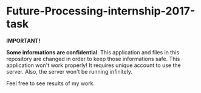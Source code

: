 # Future-Processing-internship-2017-task

<b>IMPORTANT!</b>

<b>Some informations are confidential</b>. This application and files in this repository are changed in order to keep those informations safe.
This application won't work properly! It requires unique account to use the server.
Also, the server won't be running infinitely.

Feel free to see results of my work.
